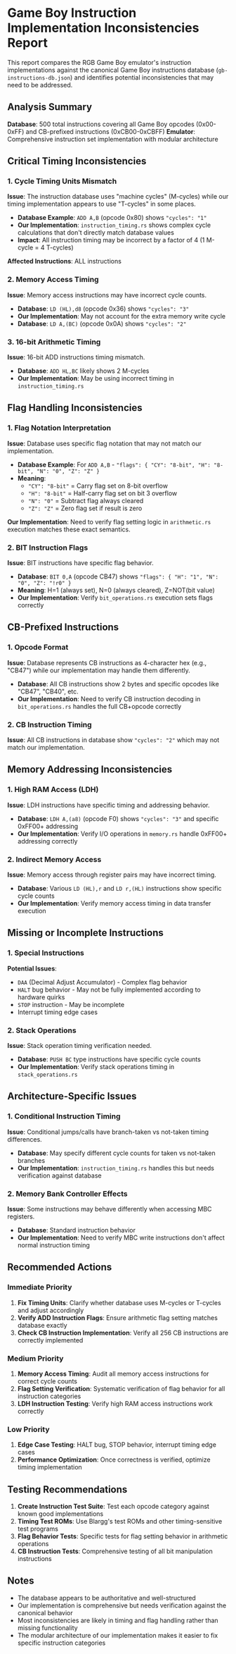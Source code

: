 # Game Boy Instruction Implementation Inconsistencies Report

This report compares the RGB Game Boy emulator's instruction implementations against the canonical Game Boy instructions database (`gb-instructions-db.json`) and identifies potential inconsistencies that may need to be addressed.

## Analysis Summary

**Database**: 500 total instructions covering all Game Boy opcodes (0x00-0xFF) and CB-prefixed instructions (0xCB00-0xCBFF)
**Emulator**: Comprehensive instruction set implementation with modular architecture

## Critical Timing Inconsistencies

### 1. **Cycle Timing Units Mismatch**

**Issue**: The instruction database uses "machine cycles" (M-cycles) while our timing implementation appears to use "T-cycles" in some places.

- **Database Example**: `ADD A,B` (opcode 0x80) shows `"cycles": "1"`
- **Our Implementation**: `instruction_timing.rs` shows complex cycle calculations that don't directly match database values
- **Impact**: All instruction timing may be incorrect by a factor of 4 (1 M-cycle = 4 T-cycles)

**Affected Instructions**: ALL instructions

### 2. **Memory Access Timing**

**Issue**: Memory access instructions may have incorrect cycle counts.

- **Database**: `LD (HL),d8` (opcode 0x36) shows `"cycles": "3"`
- **Our Implementation**: May not account for the extra memory write cycle
- **Database**: `LD A,(BC)` (opcode 0x0A) shows `"cycles": "2"`

### 3. **16-bit Arithmetic Timing**

**Issue**: 16-bit ADD instructions timing mismatch.

- **Database**: `ADD HL,BC` likely shows 2 M-cycles
- **Our Implementation**: May be using incorrect timing in `instruction_timing.rs`

## Flag Handling Inconsistencies

### 1. **Flag Notation Interpretation**

**Issue**: Database uses specific flag notation that may not match our implementation.

- **Database Example**: For `ADD A,B` - `"flags": { "CY": "8-bit", "H": "8-bit", "N": "0", "Z": "Z" }`
- **Meaning**: 
  - `"CY": "8-bit"` = Carry flag set on 8-bit overflow
  - `"H": "8-bit"` = Half-carry flag set on bit 3 overflow  
  - `"N": "0"` = Subtract flag always cleared
  - `"Z": "Z"` = Zero flag set if result is zero

**Our Implementation**: Need to verify flag setting logic in `arithmetic.rs` execution matches these exact semantics.

### 2. **BIT Instruction Flags**

**Issue**: BIT instructions have specific flag behavior.

- **Database**: `BIT 0,A` (opcode CB47) shows `"flags": { "H": "1", "N": "0", "Z": "!r0" }`
- **Meaning**: H=1 (always set), N=0 (always cleared), Z=NOT(bit value)
- **Our Implementation**: Verify `bit_operations.rs` execution sets flags correctly

## CB-Prefixed Instructions

### 1. **Opcode Format**

**Issue**: Database represents CB instructions as 4-character hex (e.g., "CB47") while our implementation may handle them differently.

- **Database**: All CB instructions show 2 bytes and specific opcodes like "CB47", "CB40", etc.
- **Our Implementation**: Need to verify CB instruction decoding in `bit_operations.rs` handles the full CB+opcode correctly

### 2. **CB Instruction Timing**

**Issue**: All CB instructions in database show `"cycles": "2"` which may not match our implementation.

## Memory Addressing Inconsistencies

### 1. **High RAM Access (LDH)**

**Issue**: LDH instructions have specific timing and addressing behavior.

- **Database**: `LDH A,(a8)` (opcode F0) shows `"cycles": "3"` and specific 0xFF00+ addressing
- **Our Implementation**: Verify I/O operations in `memory.rs` handle 0xFF00+ addressing correctly

### 2. **Indirect Memory Access**

**Issue**: Memory access through register pairs may have incorrect timing.

- **Database**: Various `LD (HL),r` and `LD r,(HL)` instructions show specific cycle counts
- **Our Implementation**: Verify memory access timing in data transfer execution

## Missing or Incomplete Instructions

### 1. **Special Instructions**

**Potential Issues**:
- `DAA` (Decimal Adjust Accumulator) - Complex flag behavior
- `HALT` bug behavior - May not be fully implemented according to hardware quirks
- `STOP` instruction - May be incomplete
- Interrupt timing edge cases

### 2. **Stack Operations**

**Issue**: Stack operation timing verification needed.

- **Database**: `PUSH BC` type instructions have specific cycle counts
- **Our Implementation**: Verify stack operations timing in `stack_operations.rs`

## Architecture-Specific Issues

### 1. **Conditional Instruction Timing**

**Issue**: Conditional jumps/calls have branch-taken vs not-taken timing differences.

- **Database**: May specify different cycle counts for taken vs not-taken branches
- **Our Implementation**: `instruction_timing.rs` handles this but needs verification against database

### 2. **Memory Bank Controller Effects**

**Issue**: Some instructions may behave differently when accessing MBC registers.

- **Database**: Standard instruction behavior
- **Our Implementation**: Need to verify MBC write instructions don't affect normal instruction timing

## Recommended Actions

### Immediate Priority
1. **Fix Timing Units**: Clarify whether database uses M-cycles or T-cycles and adjust accordingly
2. **Verify ADD Instruction Flags**: Ensure arithmetic flag setting matches database exactly
3. **Check CB Instruction Implementation**: Verify all 256 CB instructions are correctly implemented

### Medium Priority  
1. **Memory Access Timing**: Audit all memory access instructions for correct cycle counts
2. **Flag Setting Verification**: Systematic verification of flag behavior for all instruction categories
3. **LDH Instruction Testing**: Verify high RAM access instructions work correctly

### Low Priority
1. **Edge Case Testing**: HALT bug, STOP behavior, interrupt timing edge cases
2. **Performance Optimization**: Once correctness is verified, optimize timing implementation

## Testing Recommendations

1. **Create Instruction Test Suite**: Test each opcode category against known good implementations
2. **Timing Test ROMs**: Use Blargg's test ROMs and other timing-sensitive test programs
3. **Flag Behavior Tests**: Specific tests for flag setting behavior in arithmetic operations
4. **CB Instruction Tests**: Comprehensive testing of all bit manipulation instructions

## Notes

- The database appears to be authoritative and well-structured
- Our implementation is comprehensive but needs verification against the canonical behavior
- Most inconsistencies are likely in timing and flag handling rather than missing functionality
- The modular architecture of our implementation makes it easier to fix specific instruction categories